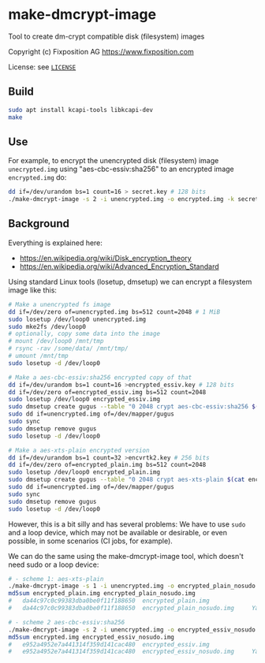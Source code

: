 # make-dmcrypt-image

Tool to create dm-crypt compatible disk (filesystem) images

Copyright (c) Fixposition AG <https://www.fixposition.com>

License: see [`LICENSE`](./LICENSE)

## Build

```sh
sudo apt install kcapi-tools libkcapi-dev
make
```

## Use

For example, to encrypt the unencrypted disk (filesystem) image `unecrypted.img` using "aes-cbc-essiv:sha256" to an
encrypted image `encrypted.img` do:

```sh
dd if=/dev/urandom bs=1 count=16 > secret.key # 128 bits
./make-dmcrypt-image -s 2 -i unencrypted.img -o encrypted.img -k secret.key
```

## Background

Everything is explained here:

- https://en.wikipedia.org/wiki/Disk_encryption_theory
- https://en.wikipedia.org/wiki/Advanced_Encryption_Standard


Using standard Linux tools (losetup, dmsetup) we can encrypt a filesystem image like this:

```sh
# Make a unencrypted fs image
dd if=/dev/zero of=unencrypted.img bs=512 count=2048 # 1 MiB
sudo losetup /dev/loop0 unencrypted.img
sudo mke2fs /dev/loop0
# optionally, copy some data into the image
# mount /dev/loop0 /mnt/tmp
# rsync -rav /some/data/ /mnt/tmp/
# umount /mnt/tmp
sudo losetup -d /dev/loop0

# Make a aes-cbc-essiv:sha256 encrypted copy of that
dd if=/dev/urandom bs=1 count=16 >encrypted_essiv.key # 128 bits
dd if=/dev/zero of=encrypted_essiv.img bs=512 count=2048
sudo losetup /dev/loop0 encrypted_essiv.img
sudo dmsetup create gugus --table "0 2048 crypt aes-cbc-essiv:sha256 $(cat encrypted_essiv.key | xxd -p | tr -d '\n') 0 /dev/loop0 0"
sudo dd if=unencrypted.img of=/dev/mapper/gugus
sudo sync
sudo dmsetup remove gugus
sudo losetup -d /dev/loop0

# Make a aes-xts-plain encrypted version
dd if=/dev/urandom bs=1 count=32 >encvrtk2.key # 256 bits
dd if=/dev/zero of=encrypted_plain.img bs=512 count=2048
sudo losetup /dev/loop0 encrypted_plain.img
sudo dmsetup create gugus --table "0 2048 crypt aes-xts-plain $(cat encrypted_plain.key | xxd -p | tr -d '\n') 0 /dev/loop0 0"
sudo dd if=unencrypted.img of=/dev/mapper/gugus
sudo sync
sudo dmsetup remove gugus
sudo losetup -d /dev/loop0
```

However, this is a bit silly and has several problems: We have to use `sudo` and a loop device, which may not be
available or desirable, or even possible, in some scenarios (CI jobs, for example).

We can do the same using the make-dmcrypt-image tool, which doesn't need sudo or a loop device:

```sh
# - scheme 1: aes-xts-plain
./make-dmcrypt-image -s 1 -i unencrypted.img -o encrypted_plain_nosudo.img -k encrypted_plain.key
md5sum encrypted_plain.img encrypted_plain_nosudo.img
#   da44c97c0c99383dba0be0f11f188650  encrypted_plain.img
#   da44c97c0c99383dba0be0f11f188650  encrypted_plain_nosudo.img     Yay, same MD5! :-)

# - scheme 2 aes-cbc-essiv:sha256
./make-dmcrypt-image -s 2 -i unencrypted.img -o encrypted_essiv_nosudo.img -k encrypted.key
md5sum encrypted.img encrypted_essiv_nosudo.img
#   e952a4952e7a441314f359d141cac480  encrypted_essiv.img
#   e952a4952e7a441314f359d141cac480  encrypted_essiv_nosudo.img     Yay, same MD5! :-)
```
